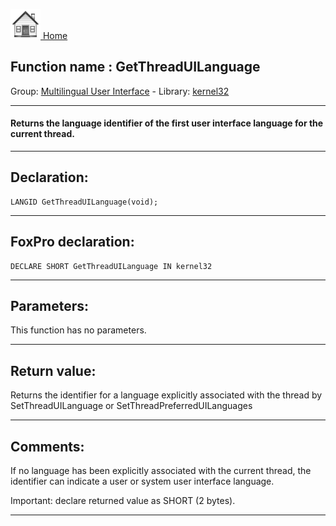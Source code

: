 [<img src="../../images/home.png"> Home ](https://github.com/VFPX/Win32API)  

## Function name : GetThreadUILanguage
Group: [Multilingual User Interface](../../functions_group.md#Multilingual_User_Interface)  -  Library: [kernel32](../../../libraries.md#kernel32)  
***  


#### Returns the language identifier of the first user interface language for the current thread.
***  


## Declaration:
```foxpro  
LANGID GetThreadUILanguage(void);  
```  
***  


## FoxPro declaration:
```foxpro  
DECLARE SHORT GetThreadUILanguage IN kernel32  
```  
***  


## Parameters:
This function has no parameters.  
***  


## Return value:
Returns the identifier for a language explicitly associated with the thread by SetThreadUILanguage or SetThreadPreferredUILanguages  
***  


## Comments:
If no language has been explicitly associated with the current thread, the identifier can indicate a user or system user interface language.  
  
Important: declare returned value as SHORT (2 bytes).  
  
***  

